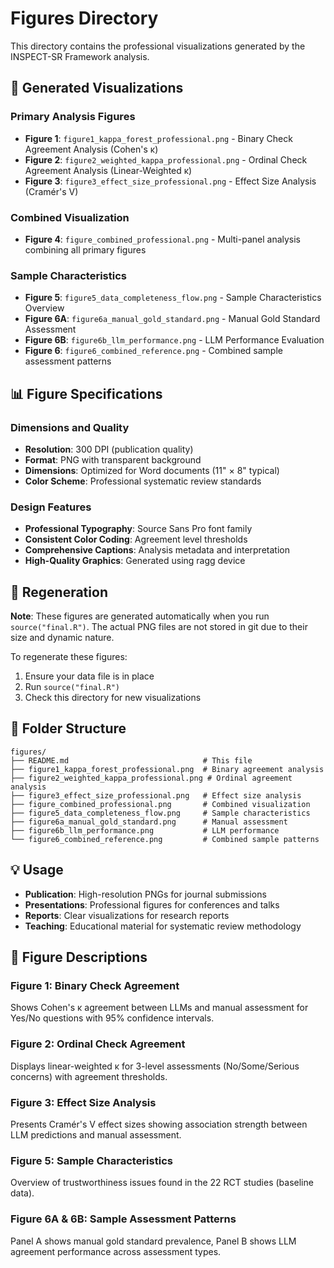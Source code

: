 # Figures Directory

This directory contains the professional visualizations generated by the INSPECT-SR Framework analysis.

## 🎨 Generated Visualizations

### Primary Analysis Figures
- **Figure 1**: `figure1_kappa_forest_professional.png` - Binary Check Agreement Analysis (Cohen's κ)
- **Figure 2**: `figure2_weighted_kappa_professional.png` - Ordinal Check Agreement Analysis (Linear-Weighted κ)
- **Figure 3**: `figure3_effect_size_professional.png` - Effect Size Analysis (Cramér's V)

### Combined Visualization
- **Figure 4**: `figure_combined_professional.png` - Multi-panel analysis combining all primary figures

### Sample Characteristics
- **Figure 5**: `figure5_data_completeness_flow.png` - Sample Characteristics Overview
- **Figure 6A**: `figure6a_manual_gold_standard.png` - Manual Gold Standard Assessment
- **Figure 6B**: `figure6b_llm_performance.png` - LLM Performance Evaluation
- **Figure 6**: `figure6_combined_reference.png` - Combined sample assessment patterns

## 📊 Figure Specifications

### Dimensions and Quality
- **Resolution**: 300 DPI (publication quality)
- **Format**: PNG with transparent background
- **Dimensions**: Optimized for Word documents (11" × 8" typical)
- **Color Scheme**: Professional systematic review standards

### Design Features
- **Professional Typography**: Source Sans Pro font family
- **Consistent Color Coding**: Agreement level thresholds
- **Comprehensive Captions**: Analysis metadata and interpretation
- **High-Quality Graphics**: Generated using ragg device

## 🔄 Regeneration

**Note**: These figures are generated automatically when you run `source("final.R")`. 
The actual PNG files are not stored in git due to their size and dynamic nature.

To regenerate these figures:
1. Ensure your data file is in place
2. Run `source("final.R")`
3. Check this directory for new visualizations

## 📁 Folder Structure

```
figures/
├── README.md                              # This file
├── figure1_kappa_forest_professional.png  # Binary agreement analysis
├── figure2_weighted_kappa_professional.png # Ordinal agreement analysis
├── figure3_effect_size_professional.png   # Effect size analysis
├── figure_combined_professional.png       # Combined visualization
├── figure5_data_completeness_flow.png     # Sample characteristics
├── figure6a_manual_gold_standard.png      # Manual assessment
├── figure6b_llm_performance.png           # LLM performance
└── figure6_combined_reference.png         # Combined sample patterns
```

## 💡 Usage

- **Publication**: High-resolution PNGs for journal submissions
- **Presentations**: Professional figures for conferences and talks
- **Reports**: Clear visualizations for research reports
- **Teaching**: Educational material for systematic review methodology

## 🎯 Figure Descriptions

### Figure 1: Binary Check Agreement
Shows Cohen's κ agreement between LLMs and manual assessment for Yes/No questions with 95% confidence intervals.

### Figure 2: Ordinal Check Agreement  
Displays linear-weighted κ for 3-level assessments (No/Some/Serious concerns) with agreement thresholds.

### Figure 3: Effect Size Analysis
Presents Cramér's V effect sizes showing association strength between LLM predictions and manual assessment.

### Figure 5: Sample Characteristics
Overview of trustworthiness issues found in the 22 RCT studies (baseline data).

### Figure 6A & 6B: Sample Assessment Patterns
Panel A shows manual gold standard prevalence, Panel B shows LLM agreement performance across assessment types.
